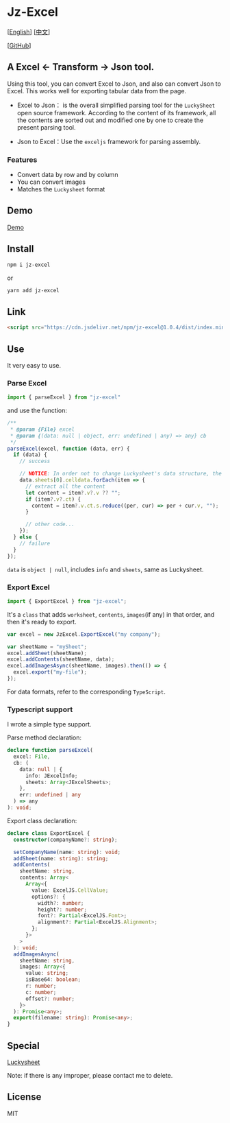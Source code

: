 # Jz-Excel

[[English](./README.md)] [[中文](./README_cn.md)]

[[GitHub](https://github.com/jeremyjone/jz-excel)]

## A Excel ← Transform → Json tool.

Using this tool, you can convert Excel to Json, and also can convert Json to Excel. This works well for exporting tabular data from the page.

- Excel to Json： is the overall simplified parsing tool for the `LuckySheet` open source framework. According to the content of its framework, all the contents are sorted out and modified one by one to create the present parsing tool.

- Json to Excel：Use the `exceljs` framework for parsing assembly.

### Features

- Convert data by row and by column
- You can convert images
- Matches the `Luckysheet` format

## Demo

[Demo](https://desktop.jeremyjone.com/example/jz-excel.html)

## Install

```bash
npm i jz-excel
```

or

```bash
yarn add jz-excel
```

## Link

```html
<script src="https://cdn.jsdelivr.net/npm/jz-excel@1.0.4/dist/index.min.js"></script>
```

## Use

It very easy to use.

### Parse Excel

```js
import { parseExcel } from "jz-excel"
```

and use the function:

```js
/**
 * @param {File} excel
 * @param {(data: null | object, err: undefined | any) => any} cb
 */
parseExcel(excel, function (data, err) {
  if (data) {
    // success

    // NOTICE: In order not to change Luckysheet's data structure, the text content may come in two formats that require some processing
    data.sheets[0].celldata.forEach(item => {
      // extract all the content
      let content = item?.v?.v ?? "";
      if (item?.v?.ct) {
        content = item?.v.ct.s.reduce((per, cur) => per + cur.v, "");
      }

      // other code...
    });
  } else {
    // failure
  }
});
```

`data` is `object | null`, includes `info` and `sheets`, same as Luckysheet.

### Export Excel

```js
import { ExportExcel } from "jz-excel";
```

It's a `class` that adds `worksheet`, `contents`, `images`(if any) in that order, and then it's ready to export.

```js
var excel = new JzExcel.ExportExcel("my company");

var sheetName = "mySheet";
excel.addSheet(sheetName);
excel.addContents(sheetName, data);
excel.addImagesAsync(sheetName, images).then(() => {
  excel.export("my-file");
});
```

For data formats, refer to the corresponding `TypeScript`.

### Typescript support

I wrote a simple type support.

Parse method declaration:

```ts
declare function parseExcel(
  excel: File,
  cb: (
    data: null | {
      info: JExcelInfo;
      sheets: Array<JExcelSheets>;
    },
    err: undefined | any
  ) => any
): void;
```

Export class declaration:

```ts
declare class ExportExcel {
  constructor(companyName?: string);

  setCompanyName(name: string): void;
  addSheet(name: string): string;
  addContents(
    sheetName: string,
    contents: Array<
      Array<{
        value: ExcelJS.CellValue;
        options?: {
          width?: number;
          height?: number;
          font?: Partial<ExcelJS.Font>;
          alignment?: Partial<ExcelJS.Alignment>;
        };
      }>
    >
  ): void;
  addImagesAsync(
    sheetName: string,
    images: Array<{
      value: string;
      isBase64: boolean;
      r: number;
      c: number;
      offset?: number;
    }>
  ): Promise<any>;
  export(filename: string): Promise<any>;
}
```

## Special

[Luckysheet](https://github.com/mengshukeji/Luckysheet)

Note: if there is any improper, please contact me to delete.

## License

MIT
